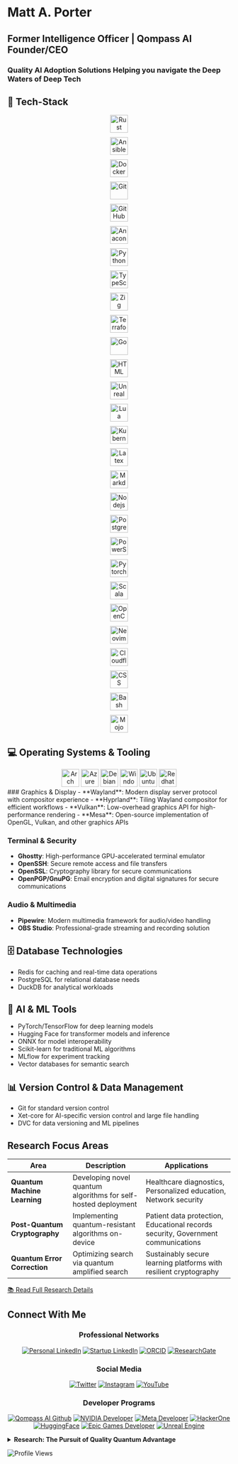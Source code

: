 # Matt A. Porter

## Former Intelligence Officer | Qompass AI Founder/CEO

<h3>Quality AI Adoption Solutions Helping you navigate the Deep Waters of Deep Tech</h3>

## 🔭 Tech-Stack

<div align="center" style="display: flex; flex-direction: column; align-items: center; gap: 10px;">
  <img src="https://skillicons.dev/icons?i=rust" alt="Rust" width="40" height="40"/>
  <img src="https://skillicons.dev/icons?i=ansible" alt="Ansible" width="40" height="40"/>
<img src="https://skillicons.dev/icons?i=docker" alt="Docker" width="40" height="40"/>
<img src="https://skillicons.dev/icons?i=git" alt="Git" width="40" height="40"/>
<img src="https://skillicons.dev/icons?i=github" alt="GitHub" width="40" height="40"/>
  <img src="https://skillicons.dev/icons?i=anaconda" alt="Anaconda" width="40" height="40"/>
  <img src="https://skillicons.dev/icons?i=py" alt="Python" width="40" height="40"/>
  <img src="https://skillicons.dev/icons?i=ts" alt="TypeScript" width="40" height="40"/>
  <img src="https://skillicons.dev/icons?i=zig" alt="Zig" width="40" height="40"/>
<img src="https://skillicons.dev/icons?i=terraform" alt="Terraform" width="40" height="40"/>
  <img src="https://skillicons.dev/icons?i=go" alt="Go" width="40" height="40"/>
<img src="https://skillicons.dev/icons?i=html" alt="HTML" width="40" height="40"/>
 <img src="https://skillicons.dev/icons?i=unreal" alt="Unreal" width="40" height="40"/>
  <img src="https://skillicons.dev/icons?i=lua" alt="Lua" width="40" height="40"/>
 <img src="https://skillicons.dev/icons?i=kubernetes" alt="Kubernetes" width="40" height="40"/>
  <img src="https://skillicons.dev/icons?i=latex" alt="Latex" width="40" height="40"/>
  <img src="https://skillicons.dev/icons?i=md" alt="Markdown" width="40" height="40"/>
  <img src="https://skillicons.dev/icons?i=nodejs" alt="Nodejs" width="40" height="40"/>
  <img src="https://skillicons.dev/icons?i=postgres" alt="Postgres" width="40" height="40"/>
  <img src="https://skillicons.dev/icons?i=powershell" alt="PowerShell" width="40" height="40"/>
  <img src="https://skillicons.dev/icons?i=pytorch" alt="Pytorch" width="40" height="40"/>
  <img src="https://skillicons.dev/icons?i=scala" alt="Scala" width="40" height="40"/>
  <img src="https://skillicons.dev/icons?i=opencv" alt="OpenCV" width="40" height="40"/>
  <img src="https://skillicons.dev/icons?i=neovim" alt="Neovim" width="40" height="40"/>
  <img src="https://skillicons.dev/icons?i=cloudflare" alt="Cloudflare" width="40" height="40"/>
  <img src="https://skillicons.dev/icons?i=css" alt="CSS" width="40" height="40"/>
  <img src="https://skillicons.dev/icons?i=bash" alt="Bash" width="40" height="40"/>
  <img src="https://img.shields.io/badge/Mojo-FF5A00?style=for-the-badge&logo=mojo&logoColor=white&sanitize=true" title="Mojo 🔥" alt="Mojo" width="40" height="40"/>

</div>

## 💻 Operating Systems & Tooling

<div align="center">
<img src="https://skillicons.dev/icons?i=arch" alt="Arch" width="40" height="40"/>
<img src="https://skillicons.dev/icons?i=azure" alt="Azure" width="40" height="40"/>
<img src="https://skillicons.dev/icons?i=debian" alt="Debian" width="40" height="40"/>
<img src="https://skillicons.dev/icons?i=windows" alt="Windows" width="40" height="40"/>
<img src="https://skillicons.dev/icons?i=ubuntu" alt="Ubuntu" width="40" height="40"/>
<img src="https://skillicons.dev/icons?i=redhat" alt="Redhat" width="40" height="40"/>

</div>
### Graphics & Display
- **Wayland**: Modern display server protocol with compositor experience
- **Hyprland**: Tiling Wayland compositor for efficient workflows
- **Vulkan**: Low-overhead graphics API for high-performance rendering
- **Mesa**: Open-source implementation of OpenGL, Vulkan, and other graphics APIs

### Terminal & Security
- **Ghostty**: High-performance GPU-accelerated terminal emulator
- **OpenSSH**: Secure remote access and file transfers
- **OpenSSL**: Cryptography library for secure communications
- **OpenPGP/GnuPG**: Email encryption and digital signatures for secure communications

### Audio & Multimedia
- **Pipewire**: Modern multimedia framework for audio/video handling
- **OBS Studio**: Professional-grade streaming and recording solution


## 🗄️ Database Technologies
- Redis for caching and real-time data operations
- PostgreSQL for relational database needs
- DuckDB for analytical workloads

## 🤖 AI & ML Tools
- PyTorch/TensorFlow for deep learning models
- Hugging Face for transformer models and inference
- ONNX for model interoperability
- Scikit-learn for traditional ML algorithms
- MLflow for experiment tracking
- Vector databases for semantic search

## 📊 Version Control & Data Management
- Git for standard version control
- Xet-core for AI-specific version control and large file handling
- DVC for data versioning and ML pipelines


## Research Focus Areas

| Area                         | Description                                                  | Applications                                                           |
|------------------------------|--------------------------------------------------------------|-----------------------------------------------------------------------|
| **Quantum Machine Learning** | Developing novel quantum algorithms for self-hosted deployment | Healthcare diagnostics, Personalized education, Network security        |
| **Post-Quantum Cryptography**| Implementing quantum-resistant algorithms on-device          | Patient data protection, Educational records security, Government communications |
| **Quantum Error Correction** | Optimizing search via quantum amplified search               | Sustainably secure learning platforms with resilient cryptography                      |

[📚 Read Full Research Details](#detailed-research)

## Connect With Me

<h3 align="center">Professional Networks</h3>
<div align="center">
  
[![Personal LinkedIn](https://img.shields.io/badge/LinkedIn-Matt--Porter-blue?style=flat-square&logo=linkedin)](https://www.linkedin.com/in/matt-a-porter-103535224/)
[![Startup LinkedIn](https://img.shields.io/badge/LinkedIn-Matt--Porter-blue?style=flat-square&logo=linkedin)](https://www.linkedin.com/in/https://www.linkedin.com/company/95058568/)
[![ORCID](https://img.shields.io/badge/ORCID-0000--0002--0302--4812-green?style=flat-square&logo=orcid)](https://orcid.org/0000-0002-0302-4812)
[![ResearchGate](https://img.shields.io/badge/ResearchGate-Matt--Porter-blue?style=flat-square&logo=researchgate)](https://www.researchgate.net/profile/Matt-Porter-7)

</div>

<h3 align="center">Social Media</h3>
<div align="center">
  
[![Twitter](https://img.shields.io/badge/Twitter-@PhaedrusFlow-blue?style=flat-square&logo=twitter)](https://twitter.com/PhaedrusFlow)
[![Instagram](https://img.shields.io/badge/Instagram-phaedrusflow-purple?style=flat-square&logo=instagram)](https://www.instagram.com/phaedrusflow)
[![YouTube](https://img.shields.io/badge/YouTube-QompassAI-red?style=flat-square&logo=youtube)](https://www.youtube.com/@qompassai)

</div>

<h3 align="center">Developer Programs</h3>
<div align="center">
 
 [![Qompass AI Github](https://img.shields.io/badge/Unreal_Engine-0E1128?style=for-the-badge&logo=unreal-engine&logoColor=white)](https://github.com/qompassai)
[![NVIDIA Developer](https://img.shields.io/badge/NVIDIA-Developer_Program-76B900?style=for-the-badge&logo=nvidia&logoColor=white)](https://developer.nvidia.com/)
[![Meta Developer](https://img.shields.io/badge/Meta-Developer_Program-0668E1?style=for-the-badge&logo=meta&logoColor=white)](https://developers.facebook.com/)
[![HackerOne](https://img.shields.io/badge/-HackerOne-%23494649?style=for-the-badge&logo=hackerone&logoColor=white)](https://hackerone.com/phaedrusflow)
[![HuggingFace](https://img.shields.io/badge/HuggingFace-qompass-yellow?style=flat-square&logo=huggingface)](https://huggingface.co/qompass)
[![Epic Games Developer](https://img.shields.io/badge/Epic_Games-Developer_Program-313131?style=for-the-badge&logo=epic-games&logoColor=white)](https://dev.epicgames.com/)
[![Unreal Engine](https://img.shields.io/badge/Unreal_Engine-0E1128?style=for-the-badge&logo=unreal-engine&logoColor=white)](https://www.unrealengine.com/en-US/)

</div>




<details id="detailed-research">
  <summary><strong>Research: The Pursuit of Quality Quantum Advantage</strong></summary>

The foundation of quantum computing begins with the Schrödinger equation:
$$i\hbar\frac{\partial}{\partial t}\Psi(\mathbf{r},t) = \hat{H}\Psi(\mathbf{r},t)$$

**Schrodinger Legend:**
- $i$: imaginary unit
- $\hbar$: reduced Planck constant
- $\Psi(\mathbf{r},t)$: wavefunction at position $\mathbf{r}$ and time $t$
- $\hat{H}$: Hamiltonian operator


A qubit state forms the computational basis:
$|\psi\rangle = \alpha|0\rangle + \beta|1\rangle$ where $|\alpha|^2 + |\beta|^2 = 1$

**Qubit Legend:**
- $|\psi\rangle$: quantum state
- $\alpha, \beta$: complex probability amplitudes
- $|0\rangle, |1\rangle$: computational basis states
- $|\alpha|^2 + |\beta|^2 = 1$: normalization constraint

## Grover's Algorithm

**Quantum State Preparation:**
$$|\psi_0\rangle = \frac{1}{\sqrt{N}}\sum_{x=0}^{N-1}|x\rangle$$

**Grover Iteration (applied ~$\frac{\pi}{4}\sqrt{N}$ times):**
$$G = (2|\psi_0\rangle\langle\psi_0| - I) \cdot O_f$$

**Oracle Operation:**
$$O_f|x\rangle = \begin{cases} 
-|x\rangle & \text{if } f(x) = 1 \\
|x\rangle & \text{if } f(x) = 0
\end{cases}$$

**Success Probability:**
$$P_{\text{success}} = \sin^2\left((2r+1)\arcsin\sqrt{\frac{M}{N}}\right)$$

**Grover's Legend:**
- $N = 2^n$: Size of search space (where n is number of qubits)
- $|\psi_0\rangle$: Uniform superposition of all basis states
- $O_f$: Oracle function marking solution states with phase flip
- $G$: Grover operator (one iteration)
- $M$: Number of solutions in the search space
- $r$: Number of Grover iterations performed
- $f(x)$: Function that returns 1 for solutions, 0 otherwise
- $I$: Identity operator


### Research Interests

#### 1. Quantum Machine Learning Algorithms

*Developing novel quantum algorithms to optimize on-device AI training and inference*

- **Medicine**: Equipping clinicians and learners to adopt quality AI tooling to support patient care
- **Education**: Personalizing learning paths via safe, secure, and trustworthy AI
- **Security**: Migration of IPV4 to IPV6 as it relates to network attack pattern detection  

#### 2. Quantum-Resistant Cryptography Implementation

*Advancing the practical deployment of post-quantum algorithms in real-world systems.*

- **Medicine**: Protecting patient data across multi-institution research networks
- **Education**: Securing student records and assessment platforms from future threats
- **Security**: Ensuring long-term confidentiality of sensitive government communications

#### 3. Quantum Error Correction
Improving quantum circuit reliability through advanced error mitigation techniques.
- **Medicine**: Enabling reliable quantum simulations for synthetic data generation
- **Education**: Securing computing platforms with post-quantum cryptography for student learning
- **Security**: Conducting FIPS 140-3 validation testing on cryptographic implementations to ensure compliance while preserving functionality during system degradation

# Post-Quantum Cryptography

## ML-KEM (Kyber)

ML-KEM operates in the polynomial ring $R_q = \mathbb{Z}_q[X]/(X^n + 1)$

**Key Generation:**
$$\text{pk} = (A, t = As + e)$$

**Encapsulation:**
$$c = (c_1 = A^T r + e_1, c_2 = t^T r + e_2 + \lfloor q/2 \rfloor m)$$

**Decapsulation:**
$$m' = \left\lceil\left(c_2 - s^T c_1\right) \cdot \frac{2}{q}\right\rceil$$

**ML-KEM Legend:**
- $R_q$: polynomial ring with coefficients in $\mathbb{Z}_q$
- $\mathbb{Z}_q$: integers modulo $q$
- $n$: polynomial degree (typically 256)
- $A$: public random matrix
- $s$: secret vector of small polynomials
- $e, e_1, e_2$: error vectors with small coefficients
- $r$: random vector used for encryption
- $m$: message bit (0 or 1)
- $m'$: recovered message bit
- $\text{pk}$: public key
- $t$: public key component
- $c, c_1, c_2$: ciphertext components
- $q$: modulus (typically 3329)

## ML-DSA (Dilithium)

**Key Generation:**
$$\text{pk} = (A, t = A s)$$

**Signature Generation:**
- Sample $y$ and compute $w = Ay$
- Compute challenge $c$ from message digest and $w$
- Compute $z = y + cs$
- Signature: $(z, h)$ where $h$ is a hint vector

**Verification:**
$$\|z\| < \gamma_1 \text{ and } \|Az - ct\| < \gamma_2$$

**ML-DSA Legend:**
- $A$: public random matrix
- $s$: secret key vector
- $\text{pk}$: public key
- $t$: public key component
- $y$: masking vector sampled during signing
- $w$: commitment value
- $c$: challenge hash
- $z$: response vector
- $h$: hint vector for verification
- $\gamma_1, \gamma_2$: bound parameters for verification
- $\|\cdot\|$: vector norm

## SLH-DSA (SPHINCS+)

**Hash-based Hypertree:**
- FORS few-time signature: 
$$\text{FORS-Sign}_{\text{SK}}(M) = (\text{sk}_1, \ldots, \text{sk}_k, \text{Auth}_1, \ldots, \text{Auth}_k)$$

- WOTS+ chain function:
$$f^i(x) = F(f^{i-1}(x), i-1)$$

- Signature verification:
$$\text{root} = \text{FORS-Verify}(M, \sigma_{\text{FORS}})$$

**SLH-DSA Legend:**
- FORS: Forest Of Random Subsets (few-time signature)
- WOTS+: Winternitz One-Time Signature+
- $\text{SK}$: secret key
- $M$: message
- $\text{sk}_1, \ldots, \text{sk}_k$: revealed secret key elements
- $\text{Auth}_1, \ldots, \text{Auth}_k$: authentication paths
- $f^i(x)$: hash chain function applied $i$ times
- $F$: cryptographic hash function
- $\sigma_{\text{FORS}}$: FORS signature component
- $\text{root}$: Merkle tree root for verification

## FN-DSA (Falcon)

**NTRU Equation:**
$$fG - gF = q \mod (X^N + 1)$$

**Key Generation:**
- Private key: small polynomials $(f, g, F, G)$
- Public key: $h = g/f \mod q$

**Signature Generation:**
- For message $m$ with hash $c$, find small $(s_1, s_2)$ such that:
$$s_1 + s_2h = c \mod q$$

**Verification:**
- Check if $\|s\| < \beta$ and $s_1 + s_2h = c \mod q$


**FN-DSA Legend:**
- $f, g, F, G$: private key polynomials with small coefficients
- $q$: modulus
- $(X^N + 1)$: polynomial modulus (typically $N$ is a power of 2)
- $h$: public key polynomial
- $m$: message
- $c$: hash of message mapped to a polynomial
- $s_1, s_2$: signature polynomials
- $s$: combined signature vector $(s_1, s_2)$
- $\beta$: signature norm bound
- $\|s\|$: Euclidean norm of signature

## Hybrid Key Establishment

If $Z$ is a classical shared secret (e.g., from ECDH) and $T$ is a post-quantum shared secret:

$$Z' = Z \parallel T$$

The final key is derived using a key derivation function:

$$K = \text{KDF}(Z')$$

**Hybrid Key Legend:**
- $Z$: shared secret from classical algorithm (e.g., ECDH)
- $T$: shared secret from post-quantum algorithm (e.g., ML-KEM)
- $\parallel$: concatenation operation
- $Z'$: combined shared secret
- $\text{KDF}$: Key Derivation Function
- $K$: final derived key material

</details>

![Profile Views](https://komarev.com/ghpvc/?username=phaedrusflow)
